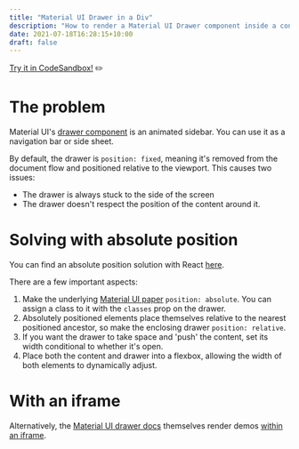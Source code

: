 ```yaml
---
title: "Material UI Drawer in a Div"
description: "How to render a Material UI Drawer component inside a containing block."
date: 2021-07-18T16:28:15+10:00
draft: false
---
```


[Try it in CodeSandbox!](https://codesandbox.io/s/material-ui-drawer-in-div-fpzt4) ✏️️

# The problem

Material UI's [drawer component](https://material-ui.com/components/drawers/) is an animated sidebar. You can use it as a navigation bar or side sheet. 

By default, the drawer is `position: fixed`, meaning it's removed from the document flow and positioned relative to the viewport. This causes two issues:
- The drawer is always stuck to the side of the screen
- The drawer doesn't respect the position of the content around it.

# Solving with absolute position

You can find an absolute position solution with React [here](https://codesandbox.io/s/material-ui-drawer-in-div-fpzt4?file=/demo.js).

There are a few important aspects:

1. Make the underlying [Material UI paper](https://material-ui.com/components/paper/) `position: absolute`. You can assign a class to it with the `classes` prop on the drawer.
2. Absolutely positioned elements place themselves relative to the nearest positioned ancestor, so make the enclosing drawer `position: relative`.
3. If you want the drawer to take space and 'push' the content, set its width conditional to whether it's open.
4. Place both the content and drawer into a flexbox, allowing the width of both elements to dynamically adjust.

# With an iframe

Alternatively, the [Material UI drawer docs](https://mui.com/components/drawers/) themselves render demos [within an iframe](https://github.com/mui-org/material-ui-docs/blob/3dd914c4185eee53d6870abf47246003b83f72e0/docs/src/pages/components/drawers/drawers.md#responsive-drawer).